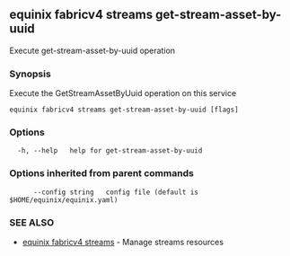 ## equinix fabricv4 streams get-stream-asset-by-uuid

Execute get-stream-asset-by-uuid operation

### Synopsis

Execute the GetStreamAssetByUuid operation on this service

```
equinix fabricv4 streams get-stream-asset-by-uuid [flags]
```

### Options

```
  -h, --help   help for get-stream-asset-by-uuid
```

### Options inherited from parent commands

```
      --config string   config file (default is $HOME/equinix/equinix.yaml)
```

### SEE ALSO

* [equinix fabricv4 streams](equinix_fabricv4_streams.md)	 - Manage streams resources

